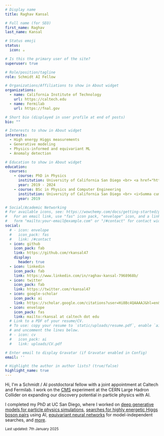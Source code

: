 ```yaml
---
# Display name
title: Raghav Kansal

# Full name (for SEO)
first_name: Raghav
last_name: Kansal

# Status emoji
status:
  icon: ☕️

# Is this the primary user of the site?
superuser: true

# Role/position/tagline
role: Schmidt AI Fellow

# Organizations/Affiliations to show in About widget
organizations:
  - name: California Institute of Technology
    url: https://caltech.edu
  - name: Fermilab
    url: https://fnal.gov

# Short bio (displayed in user profile at end of posts)
bio: ""

# Interests to show in About widget
interests:
  - High energy Higgs measurements
  - Generative modeling
  - Physics-informed and equivariant ML
  - Anomaly detection

# Education to show in About widget
education:
  courses:
    - course: PhD in Physics
      institution: University of California San Diego <br> <a href="https://rkansal47.github.io/dissertation/"><i>Understanding the High Energy Higgs Sector with the CMS Experiment and Artificial Intelligence</i></a>
      year: 2019 - 2024
    - course: BSc in Physics and Computer Engineering
      institution: University of California San Diego <br> <i>Summa cum laude</i>
      year: 2019

# Social/Academic Networking
# For available icons, see: https://wowchemy.com/docs/getting-started/page-builder/#icons
#   For an email link, use "fas" icon pack, "envelope" icon, and a link in the
#   form "mailto:your-email@example.com" or "/#contact" for contact widget.
social:
  # - icon: envelope
  #   icon_pack: fas
  #   link: /#contact
  - icon: github
    icon_pack: fab
    link: https://github.com/rkansal47
    display:
      header: true
  - icon: linkedin
    icon_pack: fab
    link: https://www.linkedin.com/in/raghav-kansal-7968968b/
  - icon: twitter
    icon_pack: fab
    link: https://twitter.com/rkansal47
  - icon: google-scholar
    icon_pack: ai
    link: https://scholar.google.com/citations?user=Hi8Bc4QAAAAJ&hl=en&oi=ao
  - icon: envelope
    icon_pack: fas
    link: mailto:rkansal at caltech dot edu
  # Link to a PDF of your resume/CV.
  # To use: copy your resume to `static/uploads/resume.pdf`, enable `ai` icons in `params.yaml`,
  # and uncomment the lines below.
  # - icon: cv
  #   icon_pack: ai
  #   link: uploads/CV.pdf

# Enter email to display Gravatar (if Gravatar enabled in Config)
email: ''

# Highlight the author in author lists? (true/false)
highlight_name: true
---
```


Hi, I'm a Schmidt / AI postdoctoral fellow with a joint appointment at Caltech and Fermilab. I work on the [CMS](https://cms.cern) experiment at the CERN Large Hadron Collider on expanding our discovery potential in particle physics with AI.

<!-- ![Logos](/uploads/logos.png) -->


I completed my PhD at UC San Diego, where I worked on [deep generative models for particle physics simulations](/project/fast-sim/), [searches for highly energetic Higgs boson pairs](/project/higgs) using AI, [equivariant neural networks](/project/equivariant-networks/) for model-independent searches, and [more](https://www.raghavkansal.com/projects/).

<!--
I'm developing deep generative models for LHC simulations ([MPGAN](https://github.com/rkansal47/MPGAN));
I was awarded the Fermilab [Artificial Intelligence Fellowship](https://lpc.fnal.gov/programs/ai-fellowships/2021/Raghav_Kansal.shtml) in 2021 to implement these for CMS.

I'm also searching for double-Higgs events and new particles, which involves developing a geometric deep learning classifier for Higgs to WW jets.

Finally, I have a number of computational side projects I work and mentor students on, including [equivariant neural networks](/project/equivariant-networks/), [explainable AI](/project/explainable-ai/), and the [JetNet](/project/jetnet/) package for ML in HEP.  -->

<sub>Last updated: 7th January 2025</sub>

<!-- <sup><sub> Can you figure out what connects the backgrounds on the different pages? </sub></sup> -->
